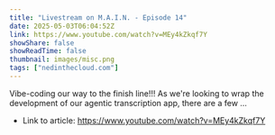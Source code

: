 ```yaml
---
title: "Livestream on M.A.I.N. - Episode 14"
date: 2025-05-03T06:04:52Z
link: https://www.youtube.com/watch?v=MEy4kZkqf7Y
showShare: false
showReadTime: false
thumbnail: images/misc.png
tags: ["nedinthecloud.com"]
---
```

Vibe-coding our way to the finish line!!! As we're looking to wrap the development of our agentic transcription app, there are a few ...

- Link to article: https://www.youtube.com/watch?v=MEy4kZkqf7Y